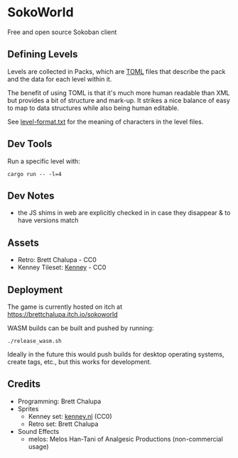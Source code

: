 # SokoWorld

Free and open source Sokoban client

## Defining Levels

Levels are collected in Packs, which are
[TOML](https://toml.io/en/) files that describe the pack and
the data for each level within it.

The benefit of using TOML is that it's much more human readable
than XML but provides a bit of structure and mark-up. It
strikes a nice balance of easy to map to data structures while
also being human editable.

See [level-format.txt](./level-format.txt) for the meaning of
characters in the level files.

## Dev Tools

Run a specific level with:

```console
cargo run -- -l=4
```

## Dev Notes

- the JS shims in web are explicitly checked in in case they disappear & to have versions match

## Assets

- Retro: Brett Chalupa - CC0
- Kenney Tileset: [Kenney](https://kenney.nl/assets/sokoban) - CC0

## Deployment

The game is currently hosted on itch at https://brettchalupa.itch.io/sokoworld

WASM builds can be built and pushed by running:

```console
./release_wasm.sh
```

Ideally in the future this would push builds for desktop operating systems, create tags, etc., but this works for development.

## Credits

- Programming: Brett Chalupa
- Sprites
  - Kenney set: [kenney.nl](https://kenney.nl) (CC0)
  - Retro set: Brett Chalupa
- Sound Effects
  - melos: Melos Han-Tani of Analgesic Productions (non-commercial usage)
